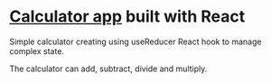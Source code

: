 # [Calculator app](https://msavic248.github.io/react-calculator) built with React

Simple calculator creating using useReducer React hook to manage complex state.

The calculator can add, subtract, divide and multiply.